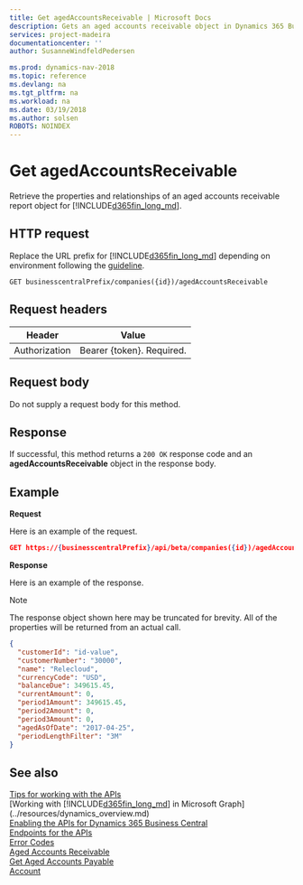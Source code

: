 ```yaml
--- 
title: Get agedAccountsReceivable | Microsoft Docs
description: Gets an aged accounts receivable object in Dynamics 365 Business Central.
services: project-madeira
documentationcenter: ''
author: SusanneWindfeldPedersen

ms.prod: dynamics-nav-2018
ms.topic: reference
ms.devlang: na
ms.tgt_pltfrm: na
ms.workload: na
ms.date: 03/19/2018
ms.author: solsen
ROBOTS: NOINDEX
---
```


# Get agedAccountsReceivable
Retrieve the properties and relationships of an aged accounts receivable report object for [!INCLUDE[d365fin_long_md](../../includes/d365fin_long_md.md)].

## HTTP request
Replace the URL prefix for [!INCLUDE[d365fin_long_md](../../includes/d365fin_long_md.md)] depending on environment following the [guideline](../../endpoints-apis-for-dynamics.md).
```
GET businesscentralPrefix/companies({id})/agedAccountsReceivable
```

## Request headers

|Header|Value|
|------|-----|
|Authorization  |Bearer {token}. Required. |

## Request body
Do not supply a request body for this method.

## Response
If successful, this method returns a ```200 OK``` response code and an **agedAccountsReceivable** object in the response body.

## Example

**Request**

Here is an example of the request.

```json
GET https://{businesscentralPrefix}/api/beta/companies({id})/agedAccountsReceivable
```

**Response**

Here is an example of the response. 

> [!NOTE]  
>   The response object shown here may be truncated for brevity. All of the properties will be returned from an actual call.

```json
{
  "customerId": "id-value",
  "customerNumber": "30000",
  "name": "Relecloud",
  "currencyCode": "USD",
  "balanceDue": 349615.45,
  "currentAmount": 0,
  "period1Amount": 349615.45,
  "period2Amount": 0,
  "period3Amount": 0,
  "agedAsOfDate": "2017-04-25",
  "periodLengthFilter": "3M"   
}
```


## See also
[Tips for working with the APIs](/dynamics365/business-central/dev-itpro/developer/devenv-connect-apps-tips)  
[Working with [!INCLUDE[d365fin_long_md](../../includes/d365fin_long_md.md)] in Microsoft Graph](../resources/dynamics_overview.md)  
[Enabling the APIs for Dynamics 365 Business Central](../../enabling-apis-for-dynamics-nav.md)  
[Endpoints for the APIs](../../endpoints-apis-for-dynamics.md)  
[Error Codes](../dynamics_error_codes.md)  
[Aged Accounts Receivable](../resources/dynamics_agedaccountsreceivable.md)  
[Get Aged Accounts Payable](../api/dynamics_agedaccountspayable_get.md)  
[Account](../resources/dynamics_account.md)  
